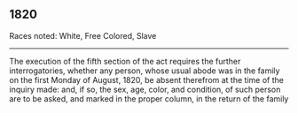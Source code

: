 
1820
------

Races noted: White, Free Colored, Slave

------

The execution of the fifth section of the act requires the further interrogatories, whether any person, whose usual abode was in the family on the first Monday of August, 1820, be absent therefrom at the time of the inquiry made: and, if so, the sex, age, color, and condition, of such person are to be asked, and marked in the proper column, in the return of the family